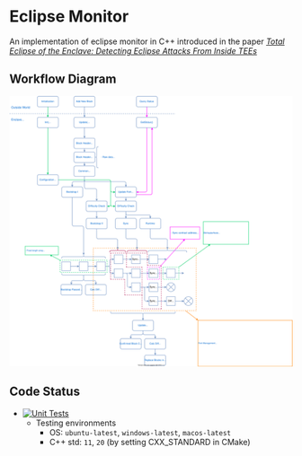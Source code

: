 # Eclipse Monitor

An implementation of eclipse monitor in C++ introduced in the paper
*[Total Eclipse of the Enclave: Detecting Eclipse Attacks From Inside TEEs](https://doi.org/10.1109/ICBC51069.2021.9461081)*

## Workflow Diagram

![Workflow Diagram](./docs/flow_diagram.svg)

## Code Status
- [![Unit Tests](https://github.com/zhenghaven/EclipseMonitor/actions/workflows/unit-tests.yaml/badge.svg?branch=main)](https://github.com/zhenghaven/EclipseMonitor/actions/workflows/unit-tests.yaml)
	- Testing environments
		- OS: `ubuntu-latest`, `windows-latest`, `macos-latest`
		- C++ std: `11`, `20` (by setting CXX_STANDARD in CMake)
